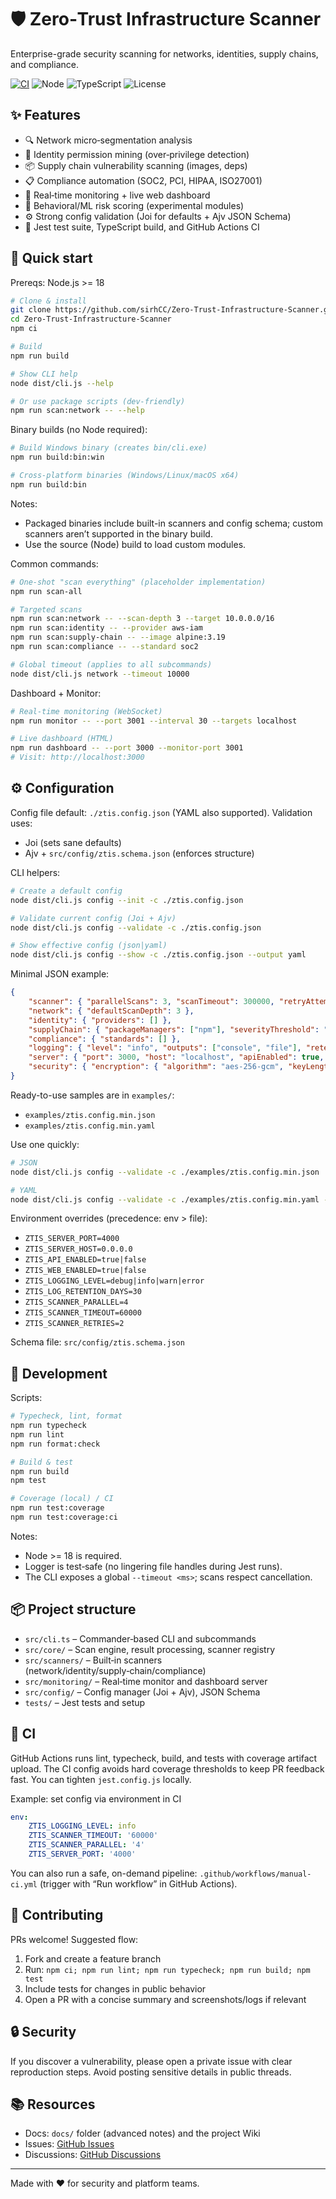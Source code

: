 # 🛡️ Zero‑Trust Infrastructure Scanner

Enterprise-grade security scanning for networks, identities, supply chains, and compliance.

[![CI](https://img.shields.io/github/actions/workflow/status/sirhCC/Zero-Trust-Infrastructure-Scanner/ci.yml?branch=main&label=CI&logo=github)](https://github.com/sirhCC/Zero-Trust-Infrastructure-Scanner/actions/workflows/ci.yml)
![Node](https://img.shields.io/badge/Node-%3E%3D18-3C873A?logo=node.js)
![TypeScript](https://img.shields.io/badge/TypeScript-5.x-3178C6?logo=typescript)
![License](https://img.shields.io/badge/License-MIT-blue)

## ✨ Features

- 🔍 Network micro‑segmentation analysis
- 👤 Identity permission mining (over‑privilege detection)
- 📦 Supply chain vulnerability scanning (images, deps)
- 📋 Compliance automation (SOC2, PCI, HIPAA, ISO27001)
- 📡 Real‑time monitoring + live web dashboard
- 🧠 Behavioral/ML risk scoring (experimental modules)
- ⚙️ Strong config validation (Joi for defaults + Ajv JSON Schema)
- 🧪 Jest test suite, TypeScript build, and GitHub Actions CI

## 🚀 Quick start

Prereqs: Node.js >= 18

```bash
# Clone & install
git clone https://github.com/sirhCC/Zero-Trust-Infrastructure-Scanner.git
cd Zero-Trust-Infrastructure-Scanner
npm ci

# Build
npm run build

# Show CLI help
node dist/cli.js --help

# Or use package scripts (dev-friendly)
npm run scan:network -- --help
```

Binary builds (no Node required):

```bash
# Build Windows binary (creates bin/cli.exe)
npm run build:bin:win

# Cross-platform binaries (Windows/Linux/macOS x64)
npm run build:bin
```

Notes:

- Packaged binaries include built-in scanners and config schema; custom scanners aren’t supported in the binary build.
- Use the source (Node) build to load custom modules.

Common commands:

```bash
# One‑shot "scan everything" (placeholder implementation)
npm run scan-all

# Targeted scans
npm run scan:network -- --scan-depth 3 --target 10.0.0.0/16
npm run scan:identity -- --provider aws-iam
npm run scan:supply-chain -- --image alpine:3.19
npm run scan:compliance -- --standard soc2

# Global timeout (applies to all subcommands)
node dist/cli.js network --timeout 10000
```

Dashboard + Monitor:

```bash
# Real‑time monitoring (WebSocket)
npm run monitor -- --port 3001 --interval 30 --targets localhost

# Live dashboard (HTML)
npm run dashboard -- --port 3000 --monitor-port 3001
# Visit: http://localhost:3000
```

## ⚙️ Configuration

Config file default: `./ztis.config.json` (YAML also supported). Validation uses:

- Joi (sets sane defaults)
- Ajv + `src/config/ztis.schema.json` (enforces structure)

CLI helpers:

```bash
# Create a default config
node dist/cli.js config --init -c ./ztis.config.json

# Validate current config (Joi + Ajv)
node dist/cli.js config --validate -c ./ztis.config.json

# Show effective config (json|yaml)
node dist/cli.js config --show -c ./ztis.config.json --output yaml
```

Minimal JSON example:

```json
{
	"scanner": { "parallelScans": 3, "scanTimeout": 300000, "retryAttempts": 3 },
	"network": { "defaultScanDepth": 3 },
	"identity": { "providers": [] },
	"supplyChain": { "packageManagers": ["npm"], "severityThreshold": "medium" },
	"compliance": { "standards": [] },
	"logging": { "level": "info", "outputs": ["console", "file"], "retentionDays": 30 },
	"server": { "port": 3000, "host": "localhost", "apiEnabled": true, "webInterfaceEnabled": true },
	"security": { "encryption": { "algorithm": "aes-256-gcm", "keyLength": 256 } }
}
```

Ready-to-use samples are in `examples/`:

- `examples/ztis.config.min.json`
- `examples/ztis.config.min.yaml`

Use one quickly:

```bash
# JSON
node dist/cli.js config --validate -c ./examples/ztis.config.min.json

# YAML
node dist/cli.js config --validate -c ./examples/ztis.config.min.yaml --output yaml
```

Environment overrides (precedence: env > file):

- `ZTIS_SERVER_PORT=4000`
- `ZTIS_SERVER_HOST=0.0.0.0`
- `ZTIS_API_ENABLED=true|false`
- `ZTIS_WEB_ENABLED=true|false`
- `ZTIS_LOGGING_LEVEL=debug|info|warn|error`
- `ZTIS_LOG_RETENTION_DAYS=30`
- `ZTIS_SCANNER_PARALLEL=4`
- `ZTIS_SCANNER_TIMEOUT=60000`
- `ZTIS_SCANNER_RETRIES=2`

Schema file: `src/config/ztis.schema.json`

## 🧰 Development

Scripts:

```bash
# Typecheck, lint, format
npm run typecheck
npm run lint
npm run format:check

# Build & test
npm run build
npm test

# Coverage (local) / CI
npm run test:coverage
npm run test:coverage:ci
```

Notes:

- Node >= 18 is required.
- Logger is test‑safe (no lingering file handles during Jest runs).
- The CLI exposes a global `--timeout <ms>`; scans respect cancellation.

## 📦 Project structure

- `src/cli.ts` – Commander‑based CLI and subcommands
- `src/core/` – Scan engine, result processing, scanner registry
- `src/scanners/` – Built‑in scanners (network/identity/supply‑chain/compliance)
- `src/monitoring/` – Real‑time monitor and dashboard server
- `src/config/` – Config manager (Joi + Ajv), JSON Schema
- `tests/` – Jest tests and setup

## 🧪 CI

GitHub Actions runs lint, typecheck, build, and tests with coverage artifact upload. The CI config avoids hard coverage thresholds to keep PR feedback fast. You can tighten `jest.config.js` locally.

Example: set config via environment in CI

```yaml
env:
	ZTIS_LOGGING_LEVEL: info
	ZTIS_SCANNER_TIMEOUT: '60000'
	ZTIS_SCANNER_PARALLEL: '4'
	ZTIS_SERVER_PORT: '4000'
```

You can also run a safe, on-demand pipeline: `.github/workflows/manual-ci.yml` (trigger with “Run workflow” in GitHub Actions).

## 🤝 Contributing

PRs welcome! Suggested flow:

1) Fork and create a feature branch
2) Run: `npm ci; npm run lint; npm run typecheck; npm run build; npm test`
3) Include tests for changes in public behavior
4) Open a PR with a concise summary and screenshots/logs if relevant

## 🔒 Security

If you discover a vulnerability, please open a private issue with clear reproduction steps. Avoid posting sensitive details in public threads.

## 📚 Resources

- Docs: `docs/` folder (advanced notes) and the project Wiki
- Issues: [GitHub Issues](https://github.com/sirhCC/Zero-Trust-Infrastructure-Scanner/issues)
- Discussions: [GitHub Discussions](https://github.com/sirhCC/Zero-Trust-Infrastructure-Scanner/discussions)

---

Made with ❤️ for security and platform teams.
